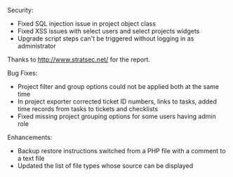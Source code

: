 Security:

* Fixed SQL injection issue in project object class
* Fixed XSS issues with select users and select projects widgets
* Upgrade script steps can't be triggered without logging in as administrator

Thanks to http://www.stratsec.net/ for the report.

Bug Fixes:

* Project filter and group options could not be applied both at the same time
* In project exporter corrected ticket ID numbers, links to tasks, added time records from tasks to tickets and checklists
* Fixed missing project grouping options for some users having admin role

Enhancements:

* Backup restore instructions switched from a PHP file with a comment to a text file
* Updated the list of file types whose source can be displayed